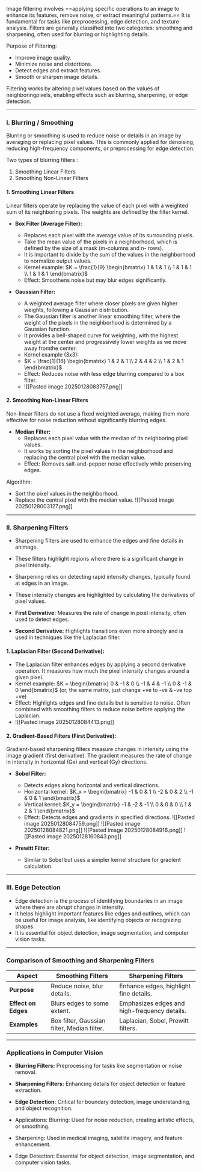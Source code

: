 
Image filtering involves ==applying specific operations to an image to enhance its features, remove noise, or extract meaningful patterns.== It is fundamental for tasks like preprocessing, edge detection, and texture analysis. Filters are generally classified into two categories: smoothing and sharpening, often used for blurring or highlighting details.

Purpose of Filtering: 
- Improve image quality. 
- Minimize noise and distortions. 
- Detect edges and extract features. 
- Smooth or sharpen image details. 

Filtering works by altering pixel values based on the values of neighboringpixels, enabling effects such as blurring, sharpening, or edge detection.

---

### **I. Blurring / Smoothing**

Blurring or smoothing is used to reduce noise or details in an image by averaging or replacing pixel values. This is commonly applied for denoising, reducing high-frequency components, or preprocessing for edge detection.

Two types of blurring filters : 
1. Smoothing Linear Filters 
2. Smoothing Non-Linear Filters
#### **1. Smoothing Linear Filters**

Linear filters operate by replacing the value of each pixel with a weighted sum of its neighboring pixels. The weights are defined by the filter kernel.

- **Box Filter (Average Filter):**
    
    - Replaces each pixel with the average value of its surrounding pixels.
    - Take the mean value of the pixels in a neighborhood, which is defined by the size of a mask (m-columns and n- rows).
    - It is important to divide by the sum of the values in the neighborhood to normalize output values.
    - Kernel example:
		$K = \frac{1}{9} \begin{bmatrix} 1 & 1 & 1 \\ 1 & 1 & 1 \\ 1 & 1 & 1 \end{bmatrix}$
    - Effect: Smoothens noise but may blur edges significantly.
- **Gaussian Filter:**
    
    - A weighted average filter where closer pixels are given higher weights, following a Gaussian distribution.
    - The Gaussian filter is another linear smoothing filter, where the weight of the pixels in the neighborhood is determined by a Gaussian function. 
    - It provides a bell-shaped curve for weighting, with the highest weight at the center and progressively lower weights as we move away fromthe center.
    - Kernel example (3x3): 
    - $K = \frac{1}{16} \begin{bmatrix} 1 & 2 & 1 \\ 2 & 4 & 2 \\ 1 & 2 & 1 \end{bmatrix}$
    - Effect: Reduces noise with less edge blurring compared to a box filter.
    - ![[Pasted image 20250128083757.png]]
    
#### **2. Smoothing Non-Linear Filters**

Non-linear filters do not use a fixed weighted average, making them more effective for noise reduction without significantly blurring edges.

- **Median Filter:**
    - Replaces each pixel value with the median of its neighboring pixel values.
    - It works by sorting the pixel values in the neighborhood and replacing the central pixel with the median value.
    - Effect: Removes salt-and-pepper noise effectively while preserving edges.

Algorithm: 
- Sort the pixel values in the neighborhood. 
- Replace the central pixel with the median value.
![[Pasted image 20250128003127.png]]

---

### **II. Sharpening Filters**

- Sharpening filters are used to enhance the edges and fine details in animage. 
- These filters highlight regions where there is a significant change in pixel intensity. 
- Sharpening relies on detecting rapid intensity changes, typically found at edges in an image. 
- These intensity changes are highlighted by calculating the derivatives of pixel values.

- **First Derivative:** Measures the rate of change in pixel intensity, often used to detect edges.
- **Second Derivative:** Highlights transitions even more strongly and is used in techniques like the Laplacian filter.

#### **1. Laplacian Filter (Second Derivative):**

- The Laplacian filter enhances edges by applying a second derivative operation. It measures how much the pixel intensity changes around a given pixel.
- Kernel example: 
	$K = \begin{bmatrix} 0 & -1 & 0 \\ -1 & 4 & -1 \\ 0 & -1 & 0 \end{bmatrix}$
	(or, the same matrix, just change +ve to -ve & -ve top +ve)
- Effect: Highlights edges and fine details but is sensitive to noise. Often combined with smoothing filters to reduce noise before applying the Laplacian.
- ![[Pasted image 20250128084413.png]]
#### **2. Gradient-Based Filters (First Derivative):**

Gradient-based sharpening filters measure changes in intensity using the image gradient (first derivative).
The gradient measures the rate of change in intensity in horizontal (Gx) and vertical (Gy) directions.

- **Sobel Filter:**
    
    - Detects edges along horizontal and vertical directions.
    - Horizontal kernel: 
		$K_x = \begin{bmatrix} -1 & 0 & 1 \\ -2 & 0 & 2 \\ -1 & 0 & 1 \end{bmatrix}$
    - Vertical kernel:
	    $K_y = \begin{bmatrix} -1 & -2 & -1 \\ 0 & 0 & 0 \\ 1 & 2 & 1 \end{bmatrix}$
    - Effect: Detects edges and gradients in specified directions.
![[Pasted image 20250128084759.png]]
![[Pasted image 20250128084821.png]]
![[Pasted image 20250128084916.png]]
![[Pasted image 20250128160843.png]]

- **Prewitt Filter:**
    
    - Similar to Sobel but uses a simpler kernel structure for gradient calculation.

---

### **III. Edge Detection**

- Edge detection is the process of identifying boundaries in an image where there are abrupt changes in intensity. 
- It helps highlight important features like edges and outlines, which can be useful for image analysis, like identifying objects or recognizing shapes.
- It is essential for object detection, image segmentation, and computer vision tasks.

---

### **Comparison of Smoothing and Sharpening Filters**

| **Aspect**          | **Smoothing Filters**                       | **Sharpening Filters**                       |
| ------------------- | ------------------------------------------- | -------------------------------------------- |
| **Purpose**         | Reduce noise, blur details.                 | Enhance edges, highlight fine details.       |
| **Effect on Edges** | Blurs edges to some extent.                 | Emphasizes edges and high-frequency details. |
| **Examples**        | Box filter, Gaussian filter, Median filter. | Laplacian, Sobel, Prewitt filters.           |

---

### **Applications in Computer Vision**

- **Blurring Filters:** Preprocessing for tasks like segmentation or noise removal.
- **Sharpening Filters:** Enhancing details for object detection or feature extraction.
- **Edge Detection:** Critical for boundary detection, image understanding, and object recognition.

- Applications: Blurring: Used for noise reduction, creating artistic effects, or smoothing.
- Sharpening: Used in medical imaging, satellite imagery, and feature enhancement.
- Edge Detection: Essential for object detection, image segmentation, and computer vision tasks.
